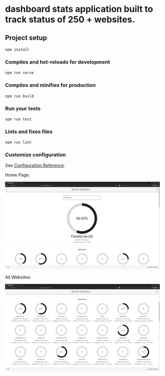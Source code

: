 # dashboard stats application built to track status of 250 + websites.

## Project setup
```
npm install
```

### Compiles and hot-reloads for development
```
npm run serve
```

### Compiles and minifies for production
```
npm run build
```

### Run your tests
```
npm run test
```

### Lints and fixes files
```
npm run lint
```

### Customize configuration
See [Configuration Reference](https://cli.vuejs.org/config/).

Home Page:

 ![alt text](https://github.com/Rusheesonu/Stats/blob/main/Home.png "Description goes here")
 
 
 All Websites:
 
  ![alt text](https://github.com/Rusheesonu/Stats/blob/main/All_websites.png "Description goes here")

